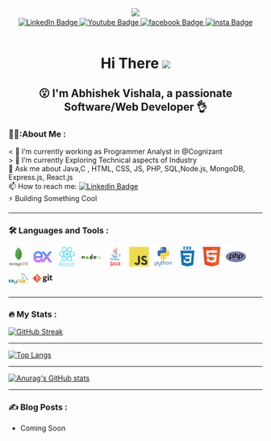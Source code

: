 <div id="header" align="center">
  <img src="https://media.giphy.com/media/M9gbBd9nbDrOTu1Mqx/giphy.gif" width="100"/>
  <div id="badges">
  <a href="https://www.linkedin.com/in/abhishek-vishala/">
    <img src="https://img.shields.io/badge/LinkedIn-blue?style=for-the-badge&logo=linkedin&logoColor=white" alt="LinkedIn Badge"/>
  </a>
  <a href="https://www.youtube.com/channel/UCliolL4M-fOeNOlVprGAQAQ">
    <img src="https://img.shields.io/badge/YouTube-red?style=for-the-badge&logo=youtube&logoColor=white" alt="Youtube Badge"/>
  </a>
  <a href="https://www.facebook.com/abhishek.vishala.3">
    <img src="https://img.shields.io/badge/Facebook-blue?style=for-the-badge&logo=facebook&logoColor=white" alt="facebook Badge"/>
  </a>
     <a href="https://www.instagram.com/abhishek_vishala/">
    <img src="https://img.shields.io/badge/Instagram-blue?style=for-the-badge&logo=instagram&logoColor=white" alt="insta Badge"/>
  </a>
</div>
  <img src="https://komarev.com/ghpvc/?username=avishala8&style=flat-square&color=blue" alt=""/>
  <h1>
  Hi There
  <img src="https://media.giphy.com/media/hvRJCLFzcasrR4ia7z/giphy.gif" width="30px"/>
</h1>

</div>

<h2 align="center">
  😮 I'm Abhishek Vishala, a passionate Software/Web Developer 👌
  
</h2>



### 👨‍💻:About Me  :


< 🔭 I’m currently working as Programmer Analyst in @Cognizant <br/> >
 🌱 I’m currently Exploring Technical aspects of Industry<br/>
 💬 Ask me about Java,C , HTML, CSS, JS, PHP, SQL,Node.js, MongoDB, Express.js, React.js <br/>
 📫 How to reach me: [![Linkedin Badge](https://img.shields.io/badge/-Linkedin-blue?style=flat&logo=Linkedin&logoColor=white)](https://www.linkedin.com/in/abhishek-vishala/)<br/>
 ⚡ Building Something Cool<br/>

---

### :hammer_and_wrench: Languages and Tools :


<div>
  <img src="https://github.com/devicons/devicon/blob/master/icons/mongodb/mongodb-original-wordmark.svg" title="MongoDb" alt="MongoDb" width="40" height="40"/>&nbsp;
  <img src="https://github.com/avishala8/abhis/blob/main/icons8-express-js.svg" title="express" alt="express" width="40" height="40"/>&nbsp;
  <img src="https://github.com/devicons/devicon/blob/master/icons/react/react-original-wordmark.svg" title="react" alt="react" width="40" height="40"/>&nbsp;
  <img src="https://github.com/devicons/devicon/blob/master/icons/nodejs/nodejs-original-wordmark.svg" title="nodejs" alt="nodejs" width="40" height="40"/>&nbsp;
  <img src="https://github.com/devicons/devicon/blob/master/icons/java/java-original-wordmark.svg" title="Java" alt="Java" width="40" height="40"/>&nbsp;
  <img src="https://github.com/devicons/devicon/blob/master/icons/javascript/javascript-original.svg" title="JavaScript" alt="JavaScript" width="40" height="40"/>&nbsp;
  <img src="https://github.com/devicons/devicon/blob/master/icons/python/python-original-wordmark.svg" title="Python" alt="python" width="40" height="40"/>&nbsp;
  <img src="https://github.com/devicons/devicon/blob/master/icons/css3/css3-plain-wordmark.svg"  title="CSS3" alt="CSS" width="40" height="40"/>&nbsp;
  <img src="https://github.com/devicons/devicon/blob/master/icons/html5/html5-original.svg" title="HTML5" alt="HTML" width="40" height="40"/>&nbsp;
  <img src="https://github.com/devicons/devicon/blob/master/icons/php/php-original.svg" title="PHP"  alt="PHP" width="40" height="40"/>&nbsp;
  <img src="https://github.com/devicons/devicon/blob/master/icons/mysql/mysql-original-wordmark.svg" title="MySQL"  alt="MySQL" width="40" height="40"/>&nbsp;
  <img src="https://github.com/devicons/devicon/blob/master/icons/git/git-original-wordmark.svg" title="Git" **alt="Git" width="40" height="40"/>
</div>


---

### :fire: My Stats :
[![GitHub Streak](http://github-readme-streak-stats.herokuapp.com?user=avishala8&theme=dark&background=000000)](https://git.io/streak-stats)


---

[![Top Langs](https://github-readme-stats.vercel.app/api/top-langs/?username=avishala8&layout=compact&theme=vision-friendly-dark)](https://github.com/anuraghazra/github-readme-stats)

---

[![Anurag's GitHub stats](https://github-readme-stats.vercel.app/api?username=avishala8)](https://github.com/anuraghazra/github-readme-stats)

---

### :writing_hand: Blog Posts :
  - Coming Soon
